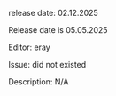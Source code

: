 release date: 02.12.2025

Release date is 05.05.2025  




Editor:
eray	

Issue:
did not existed


Description:
N/A 
